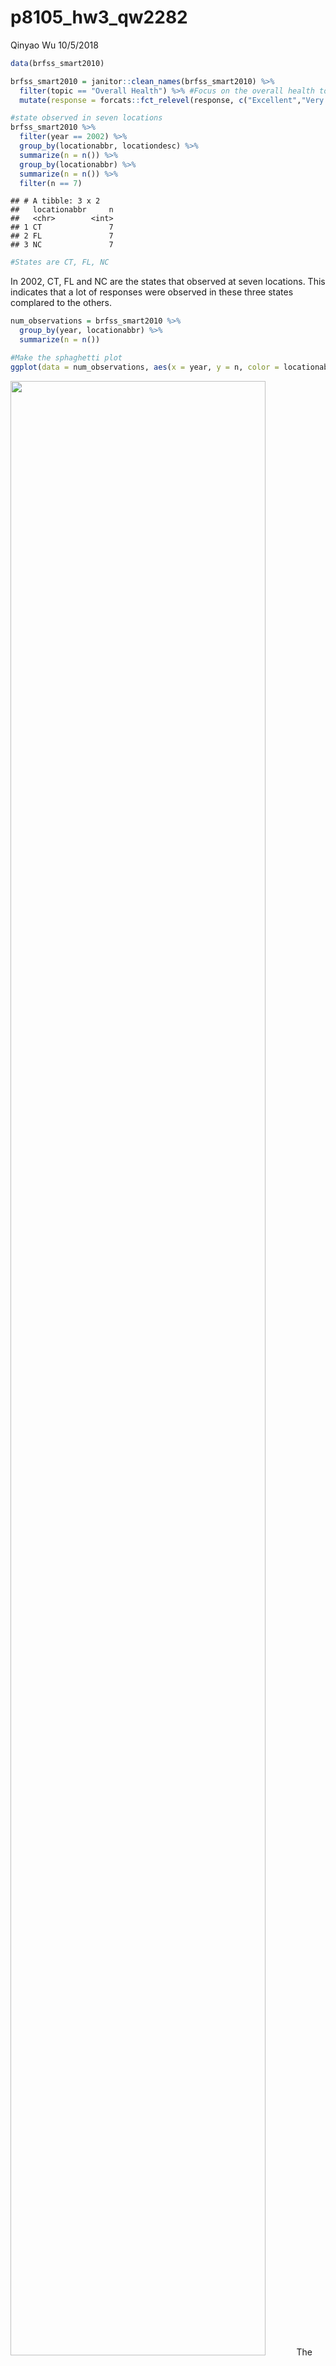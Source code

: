 p8105\_hw3\_qw2282
================
Qinyao Wu
10/5/2018

``` r
data(brfss_smart2010)

brfss_smart2010 = janitor::clean_names(brfss_smart2010) %>% 
  filter(topic == "Overall Health") %>% #Focus on the overall health topic. 
  mutate(response = forcats::fct_relevel(response, c("Excellent","Very good" , "Good", "Fair", "Poor")))

#state observed in seven locations
brfss_smart2010 %>% 
  filter(year == 2002) %>% 
  group_by(locationabbr, locationdesc) %>%
  summarize(n = n()) %>% 
  group_by(locationabbr) %>% 
  summarize(n = n()) %>% 
  filter(n == 7)  
```

    ## # A tibble: 3 x 2
    ##   locationabbr     n
    ##   <chr>        <int>
    ## 1 CT               7
    ## 2 FL               7
    ## 3 NC               7

``` r
#States are CT, FL, NC
```

In 2002, CT, FL and NC are the states that observed at seven locations. This indicates that a lot of responses were observed in these three states complared to the others.

``` r
num_observations = brfss_smart2010 %>% 
  group_by(year, locationabbr) %>% 
  summarize(n = n())

#Make the sphaghetti plot
ggplot(data = num_observations, aes(x = year, y = n, color = locationabbr)) + geom_line() 
```

<img src="p8105_hw3_qw2282_files/figure-markdown_github/unnamed-chunk-2-1.png" width="90%" /> The sphaghetti plot is shown with colored locations.

``` r
summary_ny_excellent = brfss_smart2010 %>% 
  group_by(locationabbr) %>% 
  filter(locationabbr == "NY" & (year == 2002 | year == 2006 | year == 2010)) %>% 
  select(-c(topic, class, question, sample_size, confidence_limit_low:geo_location)) %>% 
  spread(key = response, value = data_value) %>% 
  group_by(year) 
  knitr::kable(summary_ny_excellent)
```

|  year| locationabbr | locationdesc            |  Excellent|  Very good|  Good|  Fair|  Poor|
|-----:|:-------------|:------------------------|----------:|----------:|-----:|-----:|-----:|
|  2002| NY           | NY - Kings County       |       19.5|       27.5|  37.2|  11.9|   3.9|
|  2002| NY           | NY - Nassau County      |       26.9|       39.7|  22.5|   8.4|   2.4|
|  2002| NY           | NY - New York County    |       27.9|       28.7|  25.4|  12.9|   5.1|
|  2002| NY           | NY - Queens County      |       18.8|       29.1|  32.6|  15.4|   4.1|
|  2002| NY           | NY - Suffolk County     |       27.1|       28.2|  30.2|   9.5|   4.9|
|  2006| NY           | NY - Kings County       |       19.2|       25.9|  36.3|  15.3|   3.3|
|  2006| NY           | NY - Nassau County      |       21.7|       35.0|  28.2|  11.6|   3.5|
|  2006| NY           | NY - New York County    |       28.8|       32.3|  23.5|  11.5|   3.9|
|  2006| NY           | NY - Queens County      |       18.9|       25.9|  36.6|  16.3|   2.3|
|  2006| NY           | NY - Suffolk County     |       20.6|       35.8|  30.3|  10.7|   2.7|
|  2006| NY           | NY - Westchester County |       26.0|       32.8|  26.3|  13.0|   1.9|
|  2010| NY           | NY - Bronx County       |       17.6|       25.9|  35.1|  16.7|   4.7|
|  2010| NY           | NY - Erie County        |       17.2|       37.9|  29.6|  12.7|   2.5|
|  2010| NY           | NY - Kings County       |       22.4|       27.7|  30.6|  13.8|   5.5|
|  2010| NY           | NY - Monroe County      |       22.4|       33.2|  30.0|  11.0|   3.5|
|  2010| NY           | NY - Nassau County      |       26.2|       38.9|  25.4|   7.3|   2.3|
|  2010| NY           | NY - New York County    |       25.8|       38.0|  21.4|  10.3|   4.5|
|  2010| NY           | NY - Queens County      |       21.2|       29.8|  32.4|  13.9|   2.7|
|  2010| NY           | NY - Suffolk County     |       24.6|       35.5|  29.6|   7.7|   2.6|
|  2010| NY           | NY - Westchester County |       26.9|       40.3|  25.2|   5.3|   2.2|

``` r
summary_ny_excellent
```

    ## # A tibble: 20 x 8
    ## # Groups:   year [3]
    ##     year locationabbr locationdesc Excellent `Very good`  Good  Fair  Poor
    ##    <int> <chr>        <chr>            <dbl>       <dbl> <dbl> <dbl> <dbl>
    ##  1  2002 NY           NY - Kings …      19.5        27.5  37.2  11.9   3.9
    ##  2  2002 NY           NY - Nassau…      26.9        39.7  22.5   8.4   2.4
    ##  3  2002 NY           NY - New Yo…      27.9        28.7  25.4  12.9   5.1
    ##  4  2002 NY           NY - Queens…      18.8        29.1  32.6  15.4   4.1
    ##  5  2002 NY           NY - Suffol…      27.1        28.2  30.2   9.5   4.9
    ##  6  2006 NY           NY - Kings …      19.2        25.9  36.3  15.3   3.3
    ##  7  2006 NY           NY - Nassau…      21.7        35    28.2  11.6   3.5
    ##  8  2006 NY           NY - New Yo…      28.8        32.3  23.5  11.5   3.9
    ##  9  2006 NY           NY - Queens…      18.9        25.9  36.6  16.3   2.3
    ## 10  2006 NY           NY - Suffol…      20.6        35.8  30.3  10.7   2.7
    ## 11  2006 NY           NY - Westch…      26          32.8  26.3  13     1.9
    ## 12  2010 NY           NY - Bronx …      17.6        25.9  35.1  16.7   4.7
    ## 13  2010 NY           NY - Erie C…      17.2        37.9  29.6  12.7   2.5
    ## 14  2010 NY           NY - Kings …      22.4        27.7  30.6  13.8   5.5
    ## 15  2010 NY           NY - Monroe…      22.4        33.2  30    11     3.5
    ## 16  2010 NY           NY - Nassau…      26.2        38.9  25.4   7.3   2.3
    ## 17  2010 NY           NY - New Yo…      25.8        38    21.4  10.3   4.5
    ## 18  2010 NY           NY - Queens…      21.2        29.8  32.4  13.9   2.7
    ## 19  2010 NY           NY - Suffol…      24.6        35.5  29.6   7.7   2.6
    ## 20  2010 NY           NY - Westch…      26.9        40.3  25.2   5.3   2.2

``` r
　mean_response = brfss_smart2010 %>% 
  group_by(year, locationabbr) %>% 
  select(-c(topic, class, question, sample_size, confidence_limit_low:geo_location)) %>% 
  spread(key = response, value = data_value) %>% 

  summarize(mean_excellent = mean(Excellent),
            mean_very_good = mean(`Very good`),
            mean_good = mean(Good),
            mean_fair = mean(Fair),
            mean_poor = mean(Poor)) %>% 
   gather(key = mean_value, value = mean_proportion, mean_excellent:mean_poor)


 ggplot(mean_response, aes(x = mean_proportion, fill = mean_value)) +
  geom_density(alpha = .5) + 
  facet_grid(~mean_value) + 
  viridis::scale_fill_viridis(discrete = TRUE)
```

    ## Warning: Removed 21 rows containing non-finite values (stat_density).

<img src="p8105_hw3_qw2282_files/figure-markdown_github/unnamed-chunk-4-1.png" width="90%" />

Problem 2
---------

``` r
data(instacart)
```

This data set contains 1384617 and 15. Here is a list of the variables in this data set order\_id, product\_id, add\_to\_cart\_order, reordered, user\_id, eval\_set, order\_number, order\_dow, order\_hour\_of\_day, days\_since\_prior\_order, product\_name, aisle\_id, department\_id, aisle, department. Some key variables are product\_name, aisle.

``` r
instacart %>% 
  group_by(aisle) %>% #134 aisles
  summarize(n = n()) %>% 
  mutate(order_ranking = min_rank(desc(n))) %>% 
  filter(min_rank(desc(n)) < 2)  #Fresh Vegetables
```

    ## # A tibble: 1 x 3
    ##   aisle                 n order_ranking
    ##   <chr>             <int>         <int>
    ## 1 fresh vegetables 150609             1

``` r
instacart %>%
  ggplot( aes(x = aisle_id)) + 
  geom_histogram() + 
  labs(
    title = "Aisle distribution plot",
    x = "Aisle ID",
    y = "Number of orders placed"
  )
```

    ## `stat_bin()` using `bins = 30`. Pick better value with `binwidth`.

<img src="p8105_hw3_qw2282_files/figure-markdown_github/unnamed-chunk-7-1.png" width="90%" />

``` r
instacart %>% 
  group_by(aisle, product_name) %>% 
  filter(aisle == "baking ingredients" | aisle == "dog food care" | aisle == "packaged vegetables fruits") %>% 
  count() %>%
  group_by(aisle) %>% 
  arrange(n) %>% 
  filter(min_rank(desc(n)) < 2) %>% 
  knitr::kable()
```

| aisle                      | product\_name                                 |     n|
|:---------------------------|:----------------------------------------------|-----:|
| dog food care              | Snack Sticks Chicken & Rice Recipe Dog Treats |    30|
| baking ingredients         | Light Brown Sugar                             |   499|
| packaged vegetables fruits | Organic Baby Spinach                          |  9784|

``` r
time_order = instacart %>% 
  filter(product_name == "Pink Lady Apples" | product_name == "Coffee Ice Cream") %>% 
  group_by(product_name, order_dow) %>% 
  summarize(mean_hour = mean(order_hour_of_day)) %>% 
   spread(key = order_dow, value = mean_hour) %>%
  knitr::kable()
```

Problem 3
---------

``` r
data(ny_noaa) 

ny_data = ny_noaa %>% 
  janitor::clean_names() %>% 
  separate(date, into = c("Year", "Month", "Day"), sep = "-") %>% 
  janitor::clean_names() 


ny_data %>%  
   group_by(snow) %>%
  summarise(n = n()) %>% 
  mutate(temp_ranking = min_rank(desc(n))) %>% 
  filter(min_rank(desc(n)) < 2)  #0 is the most frequently observed value. 
```

    ## # A tibble: 1 x 3
    ##    snow       n temp_ranking
    ##   <int>   <int>        <int>
    ## 1     0 2008508            1

``` r
ny_jan_jul = ny_data %>% 
  group_by(id, month) %>% 
  mutate(tmax = as.numeric(tmax, na.rm = TRUE)) %>% 
  mutate(tmin = as.numeric(tmin, na.rm = TRUE)) %>%
  filter(month == "01" | month == "07") %>%
  summarize(mean_tmax = mean((tmax + tmin)/2)) %>% 
  na.omit(mean_tmax) 
  ggplot(ny_jan_jul, aes( x = id, y = mean_tmax)) +
  geom_point() + 
  facet_grid(~month) + 
  viridis::scale_fill_viridis(discrete = TRUE)
```

<img src="p8105_hw3_qw2282_files/figure-markdown_github/unnamed-chunk-9-1.png" width="90%" />

``` r
ny_noaa %>% 
  mutate(tmax = as.numeric(tmax, na.rm = TRUE)) %>% 
  mutate(tmin = as.numeric(tmin, na.rm = TRUE)) %>%
ggplot(aes(x = tmax, y = tmin)) + 
  geom_hex()
```

    ## Warning: Removed 1136276 rows containing non-finite values (stat_binhex).

    ## Warning: Computation failed in `stat_binhex()`:
    ## Package `hexbin` required for `stat_binhex`.
    ## Please install and try again.

<img src="p8105_hw3_qw2282_files/figure-markdown_github/unnamed-chunk-10-1.png" width="90%" />

``` r
ny_snow = ny_data %>% 
  filter(snow >0, snow < 100) 
  ggplot(ny_snow, aes(x = snow, fill = year)) +
  geom_density(alpha = 0.2)
```

<img src="p8105_hw3_qw2282_files/figure-markdown_github/unnamed-chunk-10-2.png" width="90%" />
